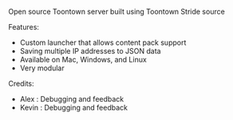 Open source Toontown server built using Toontown Stride source

Features:
- Custom launcher that allows content pack support
- Saving multiple IP addresses to JSON data
- Available on Mac, Windows, and Linux
- Very modular

Credits:
- Alex : Debugging and feedback
- Kevin : Debugging and feedback
